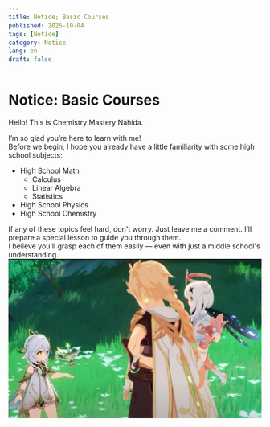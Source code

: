 ```yaml
---
title: Notice; Basic Courses
published: 2025-10-04
tags: [Notice]
category: Notice
lang: en
draft: false
---
```


# Notice: Basic Courses

Hello! This is Chemistry Mastery Nahida.  

I’m so glad you’re here to learn with me!  
Before we begin, I hope you already have a little familiarity with some high school subjects:  

* High School Math  
  * Calculus  
  * Linear Algebra  
  * Statistics  
* High School Physics  
* High School Chemistry  

If any of these topics feel hard, don't worry. Just leave me a comment. I’ll prepare a special lesson to guide you through them.  
I believe you’ll grasp each of them easily — even with just a middle school's understanding.  
![nahida](jing-shan-she-shou-ming-lun.png)  
